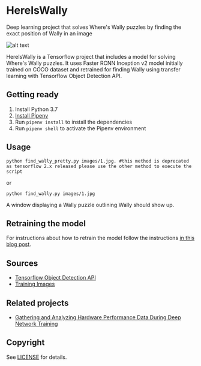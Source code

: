 # HereIsWally
Deep learning project that solves Where's Wally puzzles by finding the exact position of Wally in an image

![alt text](https://raw.githubusercontent.com/tadejmagajna/HereIsWally/master/docs/docs.png)

HereIsWally is a Tensorflow project that includes a model for solving Where's Wally puzzles.
It uses Faster RCNN Inception v2 model initially trained on COCO dataset and retrained for finding Wally using transfer learning with Tensorflow Object Detection API.

## Getting ready
1. Install Python 3.7
2. [Install Pipenv](https://github.com/pypa/pipenv#installation)
3. Run `pipenv install` to install the dependencies
4. Run `pipenv shell` to activate the Pipenv environment

## Usage
```
python find_wally_pretty.py images/1.jpg. #this method is deprecated as tensorflow 2.x released please use the other method to execute the script
```
or 
```
python find_wally.py images/1.jpg
```

A window displaying a Wally puzzle outlining Wally should show up.

## Retraining the model

For instructions about how to retrain the model follow the instructions [in this blog post](https://towardsdatascience.com/how-to-find-wally-neural-network-eddbb20b0b90).

## Sources
- [Tensorflow Object Detection API](https://github.com/tensorflow/models/tree/master/research/object_detection)
- [Training Images](https://github.com/vc1492a/Hey-Waldo)

## Related projects

- [Gathering and Analyzing Hardware Performance Data During Deep Network Training](https://github.com/amerus/BenchmarkingTensorflow/)

## Copyright

See [LICENSE](LICENSE) for details.
